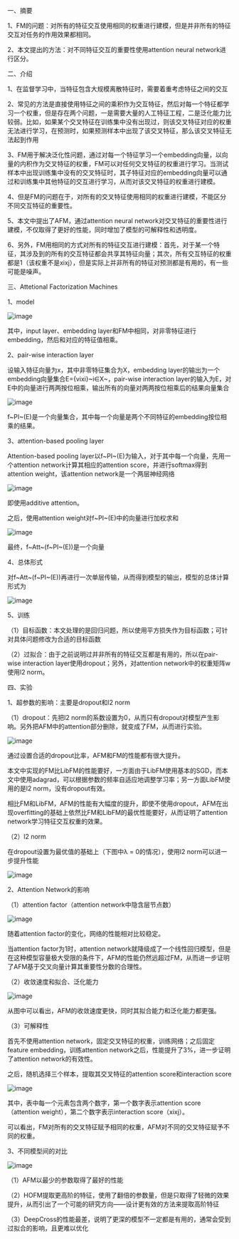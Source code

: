 一、摘要

1、FM的问题：对所有的特征交互使用相同的权重进行建模，但是并非所有的特征交互对任务的作用效果都相同。

2、本文提出的方法：对不同特征交互的重要性使用attention neural network进行区分。



二、介绍

1、在监督学习中，当特征包含大规模离散特征时，需要着重考虑特征之间的交互

2、常见的方法是直接使用特征之间的乘积作为交互特征，然后对每一个特征都学习一个权重，但是存在两个问题，一是需要大量的人工特征工程，二是泛化能力比较弱。比如，如果某个交叉特征在训练集中没有出现过，则该交叉特征对应的权重无法进行学习，在预测时，如果预测样本中出现了该交叉特征，那么该交叉特征无法起到作用

3、FM用于解决泛化性问题，通过对每一个特征学习一个embedding向量，以向量的内积作为交叉特征的权重，FM可以对任何交叉特征的权重进行学习。当测试样本中出现训练集中没有的交叉特征时，其子特征对应的embedding向量可以通过和训练集中其他特征的交互进行学习，从而对该交叉特征的权重进行建模。

4、但是FM的问题在于，对所有的交叉特征使用相同的权重进行建模，不能区分不同交互特征的重要性。

5、本文中提出了AFM，通过attention neural network对交叉特征的重要性进行建模，不仅取得了更好的性能，同时增加了模型的可解释性和透明度。

6、另外，FM用相同的方式对所有的特征交互进行建模：首先，对于某一个特征，其涉及到的所有的交互特征都会共享其特征向量；其次，所有交互特征的权重都是1（该权重不是xixj），但是实际上并非所有的特征对预测都是有用的，有一些可能是噪声。



三、Attetional Factorization Machines

1、model

![image](https://github.com/shiyanwudi922/paper_summary/blob/master/picture/AFM/figure1.png)

其中，input layer、embedding layer和FM中相同，对非零特征进行embedding，然后和对应的特征值相乘。

2、pair-wise interaction layer

设输入特征向量为x，其中非零特征集合为X，embedding layer的输出为一个embedding向量集合E={vixi}~i∈X~，pair-wise interaction layer的输入为E，对E中的向量进行两两按位相乘，输出所有的向量对两两按位相乘后的结果向量集合

![image](https://github.com/shiyanwudi922/paper_summary/blob/master/picture/AFM/equation2.png)

f~PI~(E)是一个向量集合，其中每一个向量是两个不同特征的embedding按位相乘的结果。

3、attention-based pooling layer

Attention-based pooling layer以f~PI~(E)为输入，对于其中每一个向量，先用一个attention network计算其相应的attention score，并进行softmax得到attention weight，该attention network是一个两层神经网络

![image](https://github.com/shiyanwudi922/paper_summary/blob/master/picture/AFM/equation5.png)

即使用additive attention。

之后，使用attention weight对f~PI~(E)中的向量进行加权求和

![image](https://github.com/shiyanwudi922/paper_summary/blob/master/picture/AFM/equation4.png)

最终，f~Att~(f~PI~(E))是一个向量

4、总体形式

对f~Att~(f~PI~(E))再进行一次单层传输，从而得到模型的输出，模型的总体计算形式为

![image](https://github.com/shiyanwudi922/paper_summary/blob/master/picture/AFM/equation6.png)

5、训练

（1）目标函数：本文处理的是回归问题，所以使用平方损失作为目标函数；可针对具体问题修改为合适的目标函数

（2）过拟合：由于之前说明过并非所有的特征交互都是有用的，所以在pair-wise interaction layer使用dropout；另外，对attention network中的权重矩阵w使用l2 norm。



四、实验

1、超参数的影响：主要是dropout和l2 norm

（1）dropout：先把l2 norm的系数设置为0，从而只有dropout对模型产生影响。另外把AFM中的attention部分删除，就变成了FM，从而进行实验。

![image](https://github.com/shiyanwudi922/paper_summary/blob/master/picture/AFM/figure2.png)

通过设置合适的dropout比率，AFM和FM的性能都有很大提升。

本文中实现的FM比LibFM的性能要好，一方面由于LibFM使用基本的SGD，而本文中使用adagrad，可以根据参数的频率自适应地调整学习率；另一方面LibFM使用的是l2 norm，没有dropout有效。

相比FM和LibFM，AFM的性能有大幅度的提升，即使不使用dropout，AFM在出现overfitting的基础上依然比FM和LibFM的最优性能要好，从而证明了attention network学习特征交互权重的效果。

（2）l2 norm

在dropout设置为最优值的基础上（下图中λ = 0的情况），使用l2 norm可以进一步提升性能

![image](https://github.com/shiyanwudi922/paper_summary/blob/master/picture/AFM/figure3.png)



2、Attention Network的影响

（1）attention factor（attention network中隐含层节点数）

![image](https://github.com/shiyanwudi922/paper_summary/blob/master/picture/AFM/figure4.png)

随着attention factor的变化，网络的性能相对比较稳定。

当attention factor为1时，attention network就降级成了一个线性回归模型，但是在这种模型容量极大受限的条件下，AFM的性能仍然远超过FM，从而进一步证明了AFM基于交叉向量计算其重要性分数的合理性。

（2）收敛速度和拟合、泛化能力

![image](https://github.com/shiyanwudi922/paper_summary/blob/master/picture/AFM/figure5.png)

从图中可以看出，AFM的收敛速度更快，同时其拟合能力和泛化能力都更强。

（3）可解释性

首先不使用attention network，固定交叉特征的权重，训练网络；之后固定feature embedding，训练attention network之后，性能提升了3%，进一步证明了attention network的有效性。

之后，随机选择三个样本，提取其交叉特征的attention score和interaction score

![image](https://github.com/shiyanwudi922/paper_summary/blob/master/picture/AFM/table1.png)

其中，表中每一个元素包含两个数字，第一个数字表示attention score（attention weight），第二个数字表示interaction score（xixj）。

可以看出，FM对所有的交叉特征赋予相同的权重，AFM对不同的交叉特征赋予不同的权重。



3、不同模型间的对比

![image](https://github.com/shiyanwudi922/paper_summary/blob/master/picture/AFM/table2.png)

（1）AFM以最少的参数取得了最好的性能

（2）HOFM提取更高阶的特征，使用了翻倍的参数量，但是只取得了轻微的效果提升，从而引出了一个可能的研究方向——设计更有效的方法来提取高阶特征

（3）DeepCross的性能最差，说明了更深的模型不一定都是有用的，通常会受到过拟合的影响，且更难以优化